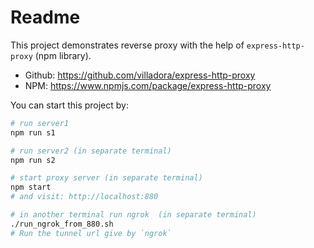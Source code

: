 # Readme

This project demonstrates reverse proxy with the help of `express-http-proxy` (npm library).
- Github: https://github.com/villadora/express-http-proxy
- NPM: https://www.npmjs.com/package/express-http-proxy

You can start this project by:

```bash
# run server1
npm run s1

# run server2 (in separate terminal)
npm run s2

# start proxy server (in separate terminal)
npm start
# and visit: http://localhost:880

# in another terminal run ngrok  (in separate terminal)
./run_ngrok_from_880.sh
# Run the tunnel url give by `ngrok`
```
